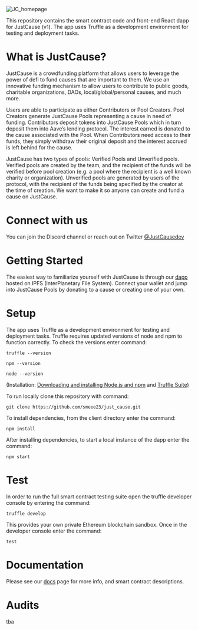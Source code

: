 ![JC_homepage](https://user-images.githubusercontent.com/85646760/169139253-062ba675-17d2-424c-b969-2fd8fa9d4a86.png)

This repository contains the smart contract code and front-end React dapp for JustCause (v1). The app uses Truffle as a development environment for testing and deployment tasks.

# What is JustCause?

JustCause is a crowdfunding platform that allows users to leverage the power of defi to fund causes that are important to them. We use an innovative funding mechanism to allow users to contribute to public goods, charitable organizations, DAOs, local/global/personal causes, and much more.

Users are able to participate as either Contributors or Pool Creators. Pool Creators generate JustCause Pools representing a cause in need of funding. Contributors deposit tokens into JustCause Pools which in turn deposit them into Aave’s lending protocol. The interest earned is donated to the cause associated with the Pool. When Contributors need access to their funds, they simply withdraw their original deposit and the interest accrued is left behind for the cause.

JustCause has two types of pools: Verified Pools and Unverified pools. Verified pools are created by the team, and the recipient of the funds will be verified before pool creation (e.g. a pool where the recipient is a well known charity or organization). Unverified pools are generated by users of the protocol, with the recipient of the funds being specified by the creator at the time of creation. We want to make it so anyone can create and fund a cause on JustCause.  

# Connect with us

You can join the Discord channel or reach out on Twitter [@JustCausedev](https://twitter.com/JustCauseDev)

# Getting Started

The easiest way to familiarize yourself with JustCause is through our [dapp](https://www.justcause.finance/#/) hosted on IPFS (InterPlanetary File System). Connect your wallet and jump into JustCause Pools by donating to a cause or creating one of your own.

# Setup

The app uses Truffle as a development environment for testing and deployment tasks. Truffle requires updated versions of node and npm to function correctly. To check the versions enter command:

```
truffle --version

npm --version

node --version
```
(Installation: [Downloading and installing Node.js and npm](https://docs.npmjs.com/downloading-and-installing-node-js-and-npm) and [Truffle Suite)](https://trufflesuite.com/docs/truffle/getting-started/installation/) 


To run locally clone this repository with command:

```
git clone https://github.com/smeee23/just_cause.git
```

To install dependencies, from the client directory enter the command:

```
npm install
```

After installing dependencies, to start a local instance of the dapp enter the command:

```
npm start
```

# Test

In order to run the full smart contract testing suite open the truffle developer console by entering the command:

```
truffle develop
```

This provides your own private Ethereum blockchain sandbox. Once in the developer console enter the command:

```
test
```

# Documentation

Please see our [docs](https://docs.justcause.finance/) page for more info, and smart contract descriptions.

# Audits

tba
